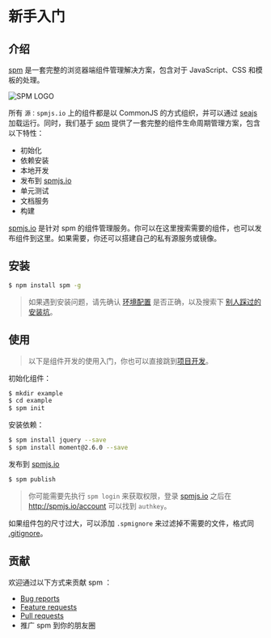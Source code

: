 
# 新手入门

## 介绍

[spm](https://github.com/spmjs/spm) 是一套完整的浏览器端组件管理解决方案，包含对于 JavaScript、CSS 和模板的处理。

![SPM LOGO](https://i.alipayobjects.com/i/localhost/png/201404/2YQxOTYoFp.png)

所有 `源：spmjs.io` 上的组件都是以 CommonJS 的方式组织，并可以通过 [seajs](http://seajs.org/) 加载运行。同时，我们基于 [spm](https://github.com/spmjs/spm) 提供了一套完整的组件生命周期管理方案，包含以下特性：

- 初始化
- 依赖安装
- 本地开发
- 发布到 [spmjs.io](http://spmjs.io/)
- 单元测试
- 文档服务
- 构建

[spmjs.io](http://spmjs.io/) 是针对 spm 的组件管理服务。你可以在这里搜索需要的组件，也可以发布组件到这里。如果需要，你还可以搭建自己的私有源服务或镜像。

## 安装

```bash
$ npm install spm -g
```

> 如果遇到安装问题，请先确认 [环境配置](environment.html) 是否正确，以及搜索下 [别人踩过的安装坑](https://github.com/spmjs/spm/search?q=install&type=Issues&utf8=%E2%9C%93)。

## 使用

> 以下是组件开发的使用入门，你也可以直接跳到[项目开发](develop-project/README.html)。

初始化组件：

```bash
$ mkdir example
$ cd example
$ spm init
```

安装依赖：

```bash
$ spm install jquery --save
$ spm install moment@2.6.0 --save
```

发布到 [spmjs.io](http://spmjs.io/)

```bash
$ spm publish
```

> 你可能需要先执行 `spm login` 来获取权限，登录 [spmjs.io](http://spmjs.io) 之后在 http://spmjs.io/account 可以找到 `authkey`。

如果组件包的尺寸过大，可以添加 `.spmignore` 来过滤掉不需要的文件，格式同 [.gitignore](http://git-scm.com/docs/gitignore)。

## 贡献

欢迎通过以下方式来贡献 spm ：

- [Bug reports](https://github.com/spmjs/spm/issues)
- [Feature requests](https://github.com/spmjs/spm/issues)
- [Pull requests](https://github.com/spmjs/spm/pulls)
- 推广 spm 到你的朋友圈
